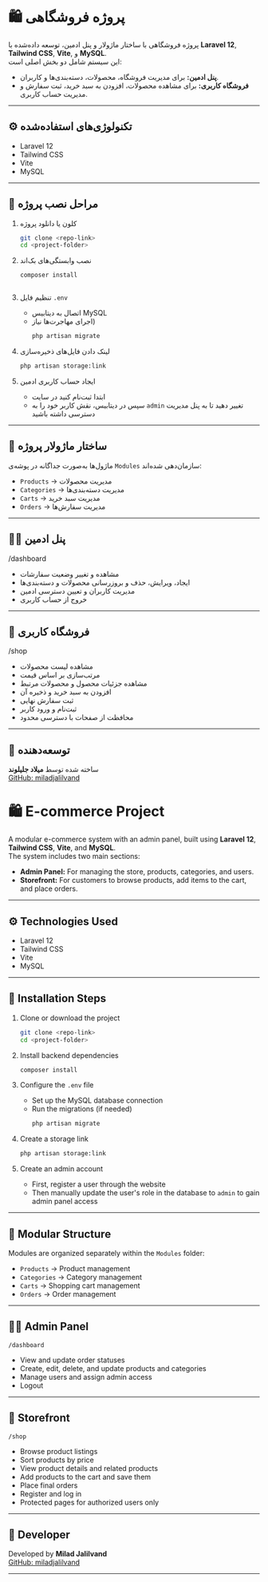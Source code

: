 # 🛍️ پروژه فروشگاهی

پروژه فروشگاهی با ساختار ماژولار و پنل ادمین، توسعه داده‌شده با **Laravel 12**, **Tailwind CSS**, **Vite**, و **MySQL**.  
این سیستم شامل دو بخش اصلی است:  
- **پنل ادمین:** برای مدیریت فروشگاه، محصولات، دسته‌بندی‌ها و کاربران.  
- **فروشگاه کاربری:** برای مشاهده محصولات، افزودن به سبد خرید، ثبت سفارش و مدیریت حساب کاربری.

---

## ⚙️ تکنولوژی‌های استفاده‌شده
- Laravel 12  
- Tailwind CSS  
- Vite  
- MySQL  

---

## 🚀 مراحل نصب پروژه

1. کلون یا دانلود پروژه  
   ```bash
   git clone <repo-link>
   cd <project-folder>
   ```

2. نصب وابستگی‌های بک‌اند  
   ```bash
   composer install
   ```

   ```

3. تنظیم فایل `.env`  
   - اتصال به دیتابیس MySQL  
   - اجرای مهاجرت‌ها  نیاز)
     ```bash
     php artisan migrate
     ```

4. لینک دادن فایل‌های ذخیره‌سازی  
   ```bash
   php artisan storage:link
   ```

5. ایجاد حساب کاربری ادمین  
   - ابتدا ثبت‌نام کنید در سایت  
   - سپس در دیتابیس، نقش کاربر خود را به `admin` تغییر دهید تا به پنل مدیریت دسترسی داشته باشید

---

## 🧩 ساختار ماژولار پروژه

ماژول‌ها به‌صورت جداگانه در پوشه‌ی `Modules` سازمان‌دهی شده‌اند:

- `Products` → مدیریت محصولات  
- `Categories` → مدیریت دسته‌بندی‌ها  
- `Carts` → مدیریت سبد خرید  
- `Orders` → مدیریت سفارش‌ها  

---

## 👨‍💼 پنل ادمین
/dashboard
- مشاهده و تغییر وضعیت سفارشات  
- ایجاد، ویرایش، حذف و بروزرسانی محصولات و دسته‌بندی‌ها  
- مدیریت کاربران و تعیین دسترسی ادمین  
- خروج از حساب کاربری  

---

## 🛒 فروشگاه کاربری
/shop
- مشاهده لیست محصولات  
- مرتب‌سازی بر اساس قیمت  
- مشاهده جزئیات محصول و محصولات مرتبط  
- افزودن به سبد خرید و ذخیره آن  
- ثبت سفارش نهایی  
- ثبت‌نام و ورود کاربر  
- محافظت از صفحات با دسترسی محدود  

---

## 👤 توسعه‌دهنده

ساخته شده توسط **میلاد جلیلوند**  
[GitHub: miladjalilvand](https://github.com/miladjalilvand)


# 🛍️ E-commerce Project

A modular e-commerce system with an admin panel, built using **Laravel 12**, **Tailwind CSS**, **Vite**, and **MySQL**.  
The system includes two main sections:  
- **Admin Panel:** For managing the store, products, categories, and users.  
- **Storefront:** For customers to browse products, add items to the cart, and place orders.

---

## ⚙️ Technologies Used
- Laravel 12  
- Tailwind CSS  
- Vite  
- MySQL  

---

## 🚀 Installation Steps

1. Clone or download the project  
   ```bash
   git clone <repo-link>
   cd <project-folder>
   ```

2. Install backend dependencies  
   ```bash
   composer install
   ```

3. Configure the `.env` file  
   - Set up the MySQL database connection  
   - Run the migrations (if needed)  
     ```bash
     php artisan migrate
     ```

4. Create a storage link  
   ```bash
   php artisan storage:link
   ```

5. Create an admin account  
   - First, register a user through the website  
   - Then manually update the user's role in the database to `admin` to gain admin panel access

---

## 🧩 Modular Structure

Modules are organized separately within the `Modules` folder:

- `Products` → Product management  
- `Categories` → Category management  
- `Carts` → Shopping cart management  
- `Orders` → Order management  

---

## 👨‍💼 Admin Panel  
`/dashboard`
- View and update order statuses  
- Create, edit, delete, and update products and categories  
- Manage users and assign admin access  
- Logout  

---

## 🛒 Storefront  
`/shop`
- Browse product listings  
- Sort products by price  
- View product details and related products  
- Add products to the cart and save them  
- Place final orders  
- Register and log in  
- Protected pages for authorized users only  

---

## 👤 Developer

Developed by **Milad Jalilvand**  
[GitHub: miladjalilvand](https://github.com/miladjalilvand)

---
